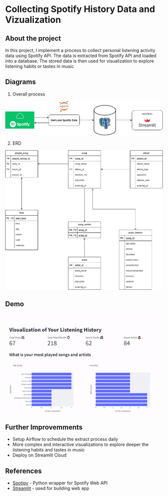# Collecting Spotify History Data and Vizualization

## About the project

In this project, I implement a process to collect personal listening activity data using Spotify API. The data is extracted from Spotify API and loaded into a database. The stored data is then used for visualization to explore listening habits or tastes in music

## Diagrams

1. Overall process

![](img/diagram.png)

2. ERD

![](img/ERD.png)

## Demo

![](img/demo.gif)

## Further Improvemments

- Setup Airflow to schedule the extract process daily
- More complex and interactive visualizations to explore deeper the listening habits and tastes in music
- Deploy on Streamlit Cloud

## References

- [Spotipy](https://spotipy.readthedocs.io/en/2.19.0/) - Python wrapper for Spotify Web API
- [Streamlit](https://streamlit.io/) - used for building web app 